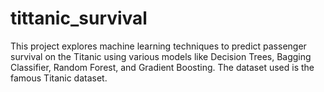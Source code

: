 # tittanic_survival
This project explores machine learning techniques to predict passenger survival on the Titanic using various models like Decision Trees, Bagging Classifier, Random Forest, and Gradient Boosting. The dataset used is the famous Titanic dataset.
